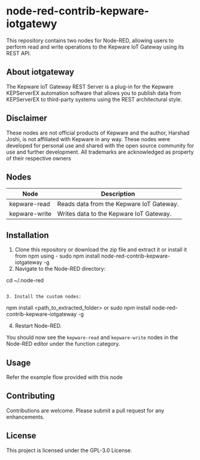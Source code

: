 # node-red-contrib-kepware-iotgatewy

This repository contains two nodes for Node-RED, allowing users to perform read and write operations to the Kepware IoT Gateway using its REST API.

## About iotgateway 

The Kepware IoT Gateway REST Server is a plug-in for the Kepware KEPServerEX automation software that allows you to publish data from KEPServerEX to third-party systems using the REST architectural style. 

## Disclaimer

These nodes are not official products of Kepware and the author, Harshad Joshi, is not affiliated with Kepware in any way. These nodes were developed for personal use and shared with the open source community for use and further development.
All trademarks are acknowledged as property of their respective owners 

## Nodes

| Node | Description |
|---|---|
| kepware-read | Reads data from the Kepware IoT Gateway. |
| kepware-write | Writes data to the Kepware IoT Gateway. |

## Installation

1. Clone this repository or download the zip file and extract it or install it from npm using - sudo npm install node-red-contrib-kepware-iotgateway -g
2. Navigate to the Node-RED directory:


cd ~/.node-red
```

3. Install the custom nodes:

```
npm install <path_to_extracted_folder> or sudo npm install node-red-contrib-kepware-iotgateway -g


4. Restart Node-RED.

You should now see the `kepware-read` and `kepware-write` nodes in the Node-RED editor under the function category.

## Usage

Refer the example flow provided with this node 

## Contributing

Contributions are welcome. Please submit a pull request for any enhancements.

## License

This project is licensed under the GPL-3.0 License.

